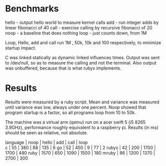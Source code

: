 # Benchmarks

hello - output hello world to measure kernel calls
add   - run integer adds by linear fibonacci of 40
call  - exercise calling by recursive fibonacci of 20
noop  - a baseline that does nothing
loop  -  just counts down, from 1M

Loop, Hello, add and call run 1M , 50k, 10k and 100 respectively,
to minimize startup impact.

C was linked statically as dynamic linked influences times.
Output was sent to /dev/null, so as to measure the calling and not the terminal.
Also output was unbuffered, because that is what rubyx implements.

# Results

Results were measured by a ruby script. Mean and variance was measured until variance was low,
always under one percent. Noop showed that program startup is a factor, so all programs loop from 10 to 50k.

The machine was a virtual arm (qemu) run on a acer swift 5 (i5 8265 3.9GHz), performance roughly equivalent to a raspberry pi.
Results (in ms) should be seen as relative, not absolute.


language  |  noop   |  hello   |  add   |  call | loop        
c         |    55   |   380    |   88   |   135 |    6
go        |    52   |   450    |    9   |    77 |    2
rubyx     |    42   |   200    | 1700   |  1700 |  480
ruby      |  1570   |   650    | 1090   |  1500 |  180
mruby     |    86   |  1200    | 1370   |  2700 |  300
